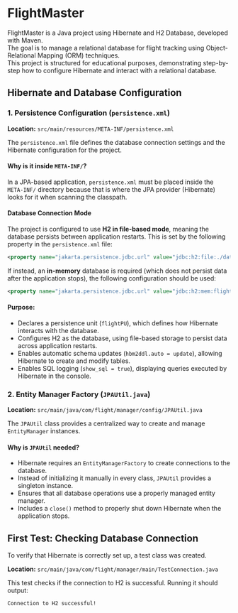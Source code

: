 # FlightMaster

FlightMaster is a Java project using Hibernate and H2 Database, developed with Maven.  
The goal is to manage a relational database for flight tracking using Object-Relational Mapping (ORM) techniques.  
This project is structured for educational purposes, demonstrating step-by-step how to configure Hibernate and interact with a relational database.

## Hibernate and Database Configuration

### 1. Persistence Configuration (`persistence.xml`)

**Location:** `src/main/resources/META-INF/persistence.xml`

The `persistence.xml` file defines the database connection settings and the Hibernate configuration for the project.

#### Why is it inside `META-INF/`?

In a JPA-based application, `persistence.xml` must be placed inside the `META-INF/` directory because that is where the JPA provider (Hibernate) looks for it when scanning the classpath.

#### Database Connection Mode

The project is configured to use **H2 in file-based mode**, meaning the database persists between application restarts. This is set by the following property in the `persistence.xml` file:

```xml
<property name="jakarta.persistence.jdbc.url" value="jdbc:h2:file:./data/flightdb"/>
```

If instead, an **in-memory** database is required (which does not persist data after the application stops), the following configuration should be used:

```xml
<property name="jakarta.persistence.jdbc.url" value="jdbc:h2:mem:flightdb;DB_CLOSE_DELAY=-1"/>
```

#### Purpose:

- Declares a persistence unit (`flightPU`), which defines how Hibernate interacts with the database.
- Configures H2 as the database, using file-based storage to persist data across application restarts.
- Enables automatic schema updates (`hbm2ddl.auto = update`), allowing Hibernate to create and modify tables.
- Enables SQL logging (`show_sql = true`), displaying queries executed by Hibernate in the console.

### 2. Entity Manager Factory (`JPAUtil.java`)

**Location:** `src/main/java/com/flight/manager/config/JPAUtil.java`

The `JPAUtil` class provides a centralized way to create and manage `EntityManager` instances.

#### Why is `JPAUtil` needed?

- Hibernate requires an `EntityManagerFactory` to create connections to the database.
- Instead of initializing it manually in every class, `JPAUtil` provides a singleton instance.
- Ensures that all database operations use a properly managed entity manager.
- Includes a `close()` method to properly shut down Hibernate when the application stops.

## First Test: Checking Database Connection

To verify that Hibernate is correctly set up, a test class was created.

**Location:** `src/main/java/com/flight/manager/main/TestConnection.java`

This test checks if the connection to H2 is successful. Running it should output:

```
Connection to H2 successful!
```
